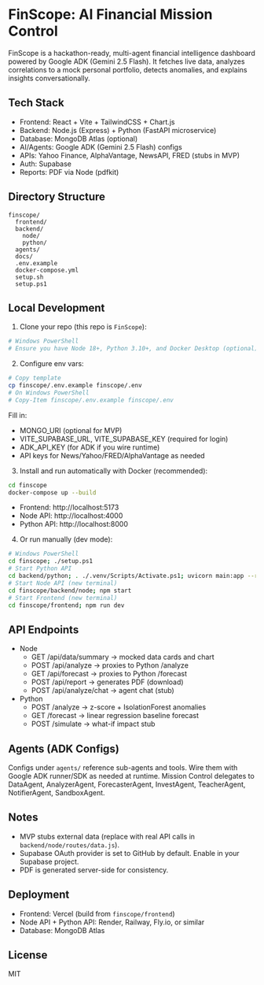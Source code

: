 # FinScope: AI Financial Mission Control

FinScope is a hackathon-ready, multi-agent financial intelligence dashboard powered by Google ADK (Gemini 2.5 Flash). It fetches live data, analyzes correlations to a mock personal portfolio, detects anomalies, and explains insights conversationally.

## Tech Stack
- Frontend: React + Vite + TailwindCSS + Chart.js
- Backend: Node.js (Express) + Python (FastAPI microservice)
- Database: MongoDB Atlas (optional)
- AI/Agents: Google ADK (Gemini 2.5 Flash) configs
- APIs: Yahoo Finance, AlphaVantage, NewsAPI, FRED (stubs in MVP)
- Auth: Supabase
- Reports: PDF via Node (pdfkit)

## Directory Structure
```
finscope/
  frontend/
  backend/
    node/
    python/
  agents/
  docs/
  .env.example
  docker-compose.yml
  setup.sh
  setup.ps1
```

## Local Development
1) Clone your repo (this repo is `FinScope`):

```bash
# Windows PowerShell
# Ensure you have Node 18+, Python 3.10+, and Docker Desktop (optional)
```

2) Configure env vars:
```bash
# Copy template
cp finscope/.env.example finscope/.env
# On Windows PowerShell
# Copy-Item finscope/.env.example finscope/.env
```
Fill in:
- MONGO_URI (optional for MVP)
- VITE_SUPABASE_URL, VITE_SUPABASE_KEY (required for login)
- ADK_API_KEY (for ADK if you wire runtime)
- API keys for News/Yahoo/FRED/AlphaVantage as needed

3) Install and run automatically with Docker (recommended):
```bash
cd finscope
docker-compose up --build
```
- Frontend: http://localhost:5173
- Node API: http://localhost:4000
- Python API: http://localhost:8000

4) Or run manually (dev mode):
```bash
# Windows PowerShell
cd finscope; ./setup.ps1
# Start Python API
cd backend/python; . ./.venv/Scripts/Activate.ps1; uvicorn main:app --reload --port 8000
# Start Node API (new terminal)
cd finscope/backend/node; npm start
# Start Frontend (new terminal)
cd finscope/frontend; npm run dev
```

## API Endpoints
- Node
  - GET /api/data/summary → mocked data cards and chart
  - POST /api/analyze → proxies to Python /analyze
  - GET /api/forecast → proxies to Python /forecast
  - POST /api/report → generates PDF (download)
  - POST /api/analyze/chat → agent chat (stub)
- Python
  - POST /analyze → z-score + IsolationForest anomalies
  - GET /forecast → linear regression baseline forecast
  - POST /simulate → what-if impact stub

## Agents (ADK Configs)
Configs under `agents/` reference sub-agents and tools. Wire them with Google ADK runner/SDK as needed at runtime. Mission Control delegates to DataAgent, AnalyzerAgent, ForecasterAgent, InvestAgent, TeacherAgent, NotifierAgent, SandboxAgent.

## Notes
- MVP stubs external data (replace with real API calls in `backend/node/routes/data.js`).
- Supabase OAuth provider is set to GitHub by default. Enable in your Supabase project.
- PDF is generated server-side for consistency.

## Deployment
- Frontend: Vercel (build from `finscope/frontend`)
- Node API + Python API: Render, Railway, Fly.io, or similar
- Database: MongoDB Atlas

## License
MIT
